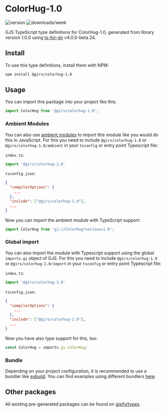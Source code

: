 
# ColorHug-1.0

![version](https://img.shields.io/npm/v/@girs/colorhug-1.0)
![downloads/week](https://img.shields.io/npm/dw/@girs/colorhug-1.0)


GJS TypeScript type definitions for ColorHug-1.0, generated from library version 1.0.0 using [ts-for-gir](https://github.com/gjsify/ts-for-gir) v4.0.0-beta.24.


## Install

To use this type definitions, install them with NPM:
```bash
npm install @girs/colorhug-1.0
```

## Usage

You can import this package into your project like this:
```ts
import ColorHug from '@girs/colorhug-1.0';
```

### Ambient Modules

You can also use [ambient modules](https://github.com/gjsify/ts-for-gir/tree/main/packages/cli#ambient-modules) to import this module like you would do this in JavaScript.
For this you need to include `@girs/colorhug-1.0` or `@girs/colorhug-1.0/ambient` in your `tsconfig` or entry point Typescript file:

`index.ts`:
```ts
import '@girs/colorhug-1.0'
```

`tsconfig.json`:
```json
{
  "compilerOptions": {
    ...
  },
  "include": ["@girs/colorhug-1.0"],
  ...
}
```

Now you can import the ambient module with TypeScript support: 

```ts
import ColorHug from 'gi://ColorHug?version=1.0';
```

### Global import

You can also import the module with Typescript support using the global `imports.gi` object of GJS.
For this you need to include `@girs/colorhug-1.0` or `@girs/colorhug-1.0/import` in your `tsconfig` or entry point Typescript file:

`index.ts`:
```ts
import '@girs/colorhug-1.0'
```

`tsconfig.json`:
```json
{
  "compilerOptions": {
    ...
  },
  "include": ["@girs/colorhug-1.0"],
  ...
}
```

Now you have also type support for this, too:

```ts
const ColorHug = imports.gi.ColorHug;
```

### Bundle

Depending on your project configuration, it is recommended to use a bundler like [esbuild](https://esbuild.github.io/). You can find examples using different bundlers [here](https://github.com/gjsify/ts-for-gir/tree/main/examples).

## Other packages

All existing pre-generated packages can be found on [gjsify/types](https://github.com/gjsify/types).

